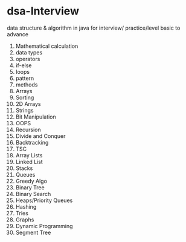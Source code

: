 # dsa-Interview
data structure &amp; algorithm in java for interview/ practice/level basic to advance

1. Mathematical calculation
2. data types
3. operators
4. if-else
5. loops
6. pattern
7. methods
8. Arrays
9. Sorting
10. 2D Arrays
11. Strings
12. Bit Manipulation
13. OOPS
14. Recursion
15. Divide and Conquer
16. Backtracking
17. TSC
18. Array Lists
19. Linked List
20. Stacks
21. Queues
22. Greedy Algo
23. Binary Tree
24. Binary Search
25. Heaps/Priority Queues
26. Hashing
27. Tries
28. Graphs
29. Dynamic Programming
30. Segment Tree
